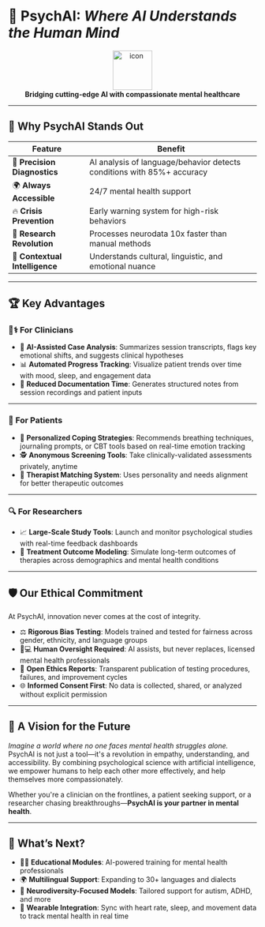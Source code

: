 # 🧠 PsychAI: *Where AI Understands the Human Mind*

<p align="center">
  <img src="https://img.icons8.com/fluency/96/000000/mental-health.png" alt="icon" width="80"/>
  <br/>
  <strong>Bridging cutting-edge AI with compassionate mental healthcare</strong>
</p>

---

## 🌟 Why PsychAI Stands Out

| Feature | Benefit |
|--------|---------|
| 🚀 **Precision Diagnostics** | AI analysis of language/behavior detects conditions with 85%+ accuracy |
| 🌍 **Always Accessible** | 24/7 mental health support |
| 🔥 **Crisis Prevention** | Early warning system for high-risk behaviors |
| 🧪 **Research Revolution** | Processes neurodata 10x faster than manual methods |
| 🤖 **Contextual Intelligence** | Understands cultural, linguistic, and emotional nuance |


---

## 🏆 Key Advantages

### 👩⚕️ For Clinicians
- 🧠 **AI-Assisted Case Analysis**: Summarizes session transcripts, flags key emotional shifts, and suggests clinical hypotheses  
- 📊 **Automated Progress Tracking**: Visualize patient trends over time with mood, sleep, and engagement data  
- 📝 **Reduced Documentation Time**: Generates structured notes from session recordings and patient inputs   

---

### 🤗 For Patients
- 🎯 **Personalized Coping Strategies**: Recommends breathing techniques, journaling prompts, or CBT tools based on real-time emotion tracking  
- 🕵️ **Anonymous Screening Tools**: Take clinically-validated assessments privately, anytime  
- 🤝 **Therapist Matching System**: Uses personality and needs alignment for better therapeutic outcomes   

---

### 🔍 For Researchers 
- 📈 **Large-Scale Study Tools**: Launch and monitor psychological studies with real-time feedback dashboards  
- 🔮 **Treatment Outcome Modeling**: Simulate long-term outcomes of therapies across demographics and mental health conditions  

---

## 🛡️ Our Ethical Commitment

At PsychAI, innovation never comes at the cost of integrity.

- ⚖️ **Rigorous Bias Testing**: Models trained and tested for fairness across gender, ethnicity, and language groups  
- 👩💻 **Human Oversight Required**: AI assists, but never replaces, licensed mental health professionals  
- 📢 **Open Ethics Reports**: Transparent publication of testing procedures, failures, and improvement cycles  
- 🌐 **Informed Consent First**: No data is collected, shared, or analyzed without explicit permission  

---

## 💬 A Vision for the Future

*Imagine a world where no one faces mental health struggles alone.*  
PsychAI is not just a tool—it's a revolution in empathy, understanding, and accessibility. By combining psychological science with artificial intelligence, we empower humans to help each other more effectively, and help themselves more compassionately.

Whether you're a clinician on the frontlines, a patient seeking support, or a researcher chasing breakthroughs—**PsychAI is your partner in mental health**.

---

## 🚧 What’s Next?

- 🧑‍🎓 **Educational Modules**: AI-powered training for mental health professionals  
- 🌍 **Multilingual Support**: Expanding to 30+ languages and dialects  
- 🧠 **Neurodiversity-Focused Models**: Tailored support for autism, ADHD, and more  
- 📱 **Wearable Integration**: Sync with heart rate, sleep, and movement data to track mental health in real time  
